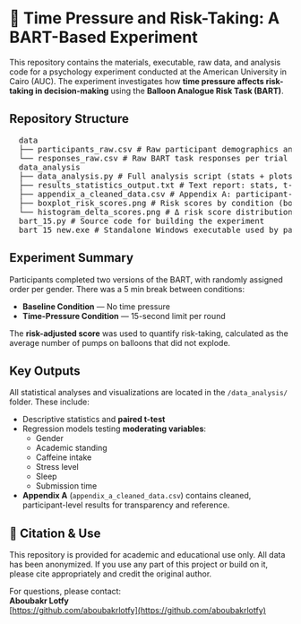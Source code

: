 # 🎈 Time Pressure and Risk-Taking: A BART-Based Experiment

This repository contains the materials, executable, raw data, and analysis code for a psychology experiment conducted at the American University in Cairo (AUC). The experiment investigates how **time pressure affects risk-taking in decision-making** using the **Balloon Analogue Risk Task (BART)**.

## Repository Structure
<pre>
  data
  ├── participants_raw.csv # Raw participant demographics and contextual data
  └── responses_raw.csv # Raw BART task responses per trial data_analysis
  data_analysis
  ├── data_analysis.py # Full analysis script (stats + plots)
  ├── results_statistics_output.txt # Text report: stats, t-test, regression 
  ├── appendix_a_cleaned_data.csv # Appendix A: participant-level scores & variables 
  ├── boxplot_risk_scores.png # Risk scores by condition (boxplot) 
  └── histogram_delta_scores.png # Δ risk score distribution (histogram)
  bart_15.py # Source code for building the experiment 
  bart_15_new.exe # Standalone Windows executable used by participants   
</pre>

## Experiment Summary

Participants completed two versions of the BART, with randomly assigned order per gender. There was a 5 min break between conditions:
- **Baseline Condition** — No time pressure  
- **Time-Pressure Condition** — 15-second limit per round  

The **risk-adjusted score** was used to quantify risk-taking, calculated as the average number of pumps on balloons that did not explode.

## Key Outputs

All statistical analyses and visualizations are located in the `/data_analysis/` folder. These include:

- Descriptive statistics and **paired t-test**
- Regression models testing **moderating variables**:
  - Gender  
  - Academic standing  
  - Caffeine intake  
  - Stress level  
  - Sleep  
  - Submission time  
- **Appendix A** (`appendix_a_cleaned_data.csv`) contains cleaned, participant-level results for transparency and reference.

## 📎 Citation & Use

This repository is provided for academic and educational use only. All data has been anonymized. If you use any part of this project or build on it, please cite appropriately and credit the original author.

For questions, please contact:  
**Aboubakr Lotfy**  
[https://github.com/aboubakrlotfy](https://github.com/aboubakrlotfy)

